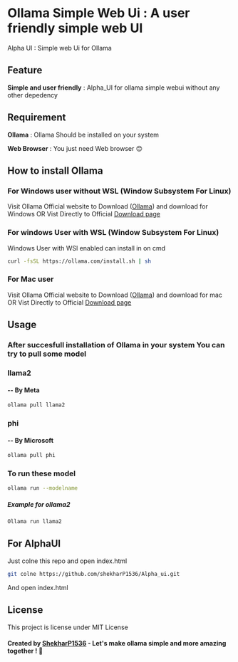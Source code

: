 # Ollama Simple Web Ui : A user friendly simple web UI

Alpha UI : Simple web Ui for Ollama

## Feature

**Simple and user friendly** : Alpha_UI for ollama simple webui without any other depedency

## Requirement

**Ollama** : Ollama Should be installed on your system

**Web Browser** : You just need Web browser 😊

## How to install Ollama

### For Windows user without WSL (Window Subsystem For Linux)
 Visit Ollama Official website to Download ([Ollama](https://ollama.com/)) and download for Windows
 OR Vist Directly to Official [Download page](https://ollama.com/download/mac)

### For windows User with WSL (Window Subsystem For Linux)

Windows User with WSl enabled can install in on cmd 
```bash
curl -fsSL https://ollama.com/install.sh | sh
```
### For Mac user 
Visit Ollama Official website to Download ([Ollama](https://ollama.com/)) and download for mac
OR Vist Directly to Official [Download page](https://ollama.com/download/mac)

## Usage 
### After succesfull installation of Ollama in your system You can try to pull some model 
### llama2 
#### -- By Meta
```bash
ollama pull llama2
```
### phi
#### -- By Microsoft

```bash 
ollama pull phi
```

### To run these model 
```bash 
ollama run --modelname
```
##### Example for ollama2

```bash
Ollama run llama2
```
## For AlphaUI
Just colne this repo and open index.html

```bash 
git colne https://github.com/shekharP1536/Alpha_ui.git
```
And open index.html

## License

This project is license under MIT License 

#### Created by [ShekharP1536](https://github.com/shekharP1536) - Let's make ollama simple and more amazing together ! 💪